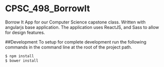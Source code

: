 # CPSC_498_BorrowIt
Borrow It App for our Computer Science capstone class. Written with angularjs base application. The application uses ReactJS, and Sass to allow for design features.

##Development
To setup for complete development run the following commands in the command line at the root of the project path.
```bash
$ npm install
$ bower install
```
